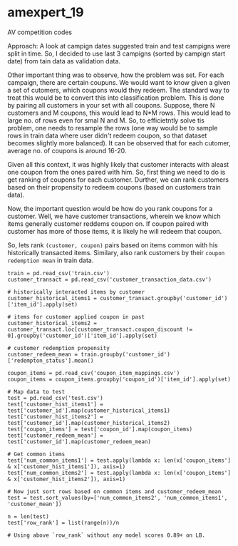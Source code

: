 # amexpert_19
AV competition codes

Approach:
A look at campign dates suggested train and test campigns were split in time. So, I decided to use last 3 campigns (sorted by campign start date) from tain data as validation data.

Other important thing was to observe, how the problem was set. For each campaign, there are certain coupuns. We would want to know given a given a set of cutomers, which coupons would they redeem.
The standard way to treat this would be to convert this into classification problem. This is done by pairing all customers in your set with all coupons. Suppose, there N customers and M coupons, this would lead to N*M rows. This would lead to large no. of rows even for smal N and M. So, to efficietntly solve tis problem, one needs to resample the rows (one way would be to sample rows in train data where user didn't redeem coupon, so that dataset becomes slightly more balanced). It can be observed that for each cutomer, average no. of coupons is around 16-20.

Given all this context, it was highly likely that customer interacts with aleast one coupon from the ones paired with him. So, first thing we need to do is get ranking of coupons for each customer. Durther, we can rank customers based on their propensity to redeem coupons (based on customers train data).

Now, the important question would be how do you rank coupons for a customer. Well, we have customer transactions, wherein we know which items generally customer reddems coupon on. If coupon paired with customer has more of those items, it is likely he will redeem that coupon.

So, lets rank `(customer, coupon)` pairs based on items common with his historically transacted items. Similary, also rank customers by their `coupon redemption mean` in train data.

```
train = pd.read_csv('train.csv')
customer_transact = pd.read_csv('customer_transaction_data.csv')

# historically interacted items by customer
customer_historical_items1 = customer_transact.groupby('customer_id')['item_id'].apply(set)

# items for customer applied coupon in past
customer_historical_items2 = customer_transact.loc[customer_transact.coupon_discount != 0].groupby('customer_id')['item_id'].apply(set)

# customer redemption propensity
customer_redeem_mean = train.groupby('customer_id')['redempton_status'].mean()

coupon_items = pd.read_csv('coupon_item_mappings.csv')
coupon_items = coupon_items.groupby('coupon_id')['item_id'].apply(set)

# Map data to test
test = pd.read_csv('test.csv')
test['customer_hist_items1'] = test['customer_id'].map(customer_historical_items1)
test['customer_hist_items2'] = test['customer_id'].map(customer_historical_items2)
test['coupon_items'] = test['coupon_id'].map(coupon_items)
test['customer_redeem_mean'] = test['customer_id'].map(customer_redeem_mean)

# Get common items
test['num_common_items1'] = test.apply(lambda x: len(x['coupon_items'] & x['customer_hist_items1']), axis=1)
test['num_common_items2'] = test.apply(lambda x: len(x['coupon_items'] & x['customer_hist_items2']), axis=1)

# Now just sort rows based on common items and customer_redeem_mean
test = test.sort_values(by=['num_common_items2', 'num_common_items1', 'customer_mean'])

n = len(test)
test['row_rank'] = list(range(n))/n

# Using above `row_rank` without any model scores 0.89+ on LB.
```
